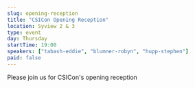```yaml
---
slug: opening-reception
title: "CSICon Opening Reception"
location: Syview 2 & 3
type: event
day: Thursday
startTime: 19:00
speakers: ["tabash-eddie", "blumner-robyn", "hupp-stephen"]
paid: false
---
```


Please join us for CSICon's opening reception
